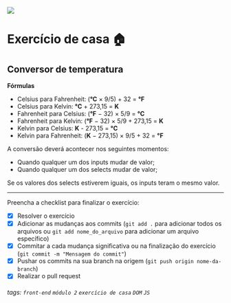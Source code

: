 ![](https://i.imgur.com/xG74tOh.png)

# Exercício de casa 🏠

## Conversor de temperatura

**Fórmulas**

-   Celsius para Fahrenheit: (**°C** × 9/5) + 32 = **°F**
-   Celsius para Kelvin: **°C** + 273,15 = **K**
-   Fahrenheit para Celsius: (**°F** − 32) × 5/9 = **°C**
-   Fahrenheit para Kelvin: (**°F** − 32) × 5/9 + 273,15 = **K**
-   Kelvin para Celsius: **K** - 273,15 = **°C**
-   Kelvin para Fahrenheit: (**K** − 273,15) × 9/5 + 32 = **°F**

A conversão deverá acontecer nos seguintes momentos:

-   Quando qualquer um dos inputs mudar de valor;
-   Quando qualquer um dos selects mudar de valor;

Se os valores dos selects estiverem iguais, os inputs teram o mesmo valor.

---

Preencha a checklist para finalizar o exercício:

-   [x] Resolver o exercício
-   [x] Adicionar as mudanças aos commits (`git add .` para adicionar todos os arquivos ou `git add nome_do_arquivo` para adicionar um arquivo específico)
-   [x] Commitar a cada mudança significativa ou na finalização do exercício (`git commit -m "Mensagem do commit"`)
-   [x] Pushar os commits na sua branch na origem (`git push origin nome-da-branch`)
-   [x] Realizar o pull request

###### tags: `front-end` `módulo 2` `exercício de casa` `DOM` `JS`
